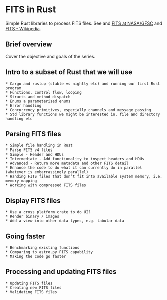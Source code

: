# FITS in Rust
Simple Rust libraries to process FITS files. See and [FITS at NASA/GFSC](https://fits.gsfc.nasa.gov/) and [FITS - Wikipedia](https://en.wikipedia.org/wiki/FITS).

## Brief overview
Cover the objective and goals of the series.

## Intro to a subset of Rust that we will use
	* Cargo and rustup (stable vs nightly etc) and running our first Rust program
	* Functions, control flow, looping
	* Structs and method dispatch
	* Enums a parameterised enums
	* Error handling
	* Concurrency primitives, especially channels and message passing
	* Std library functions we might be interested in, file and directory handling etc

## Parsing FITS files
	* Simple file handling in Rust
	* Parse FITS v4 files
	* Simple - Header and HDUs
	* Intermediate - Add functionality to inspect headers and HDUs
	* Advanced - Return more metadata and other FITS detail
	* Enhance the code to do what it can currently do in parallel (whatever is embarrassingly parallel)
	* Handing FITS files that don’t fit into available system memory, i.e. memory mapping
	* Working with compressed FITS files

## Display FITS files
	* Use a cross platform crate to do UI?
	* Render binary / images
	* Add a view into other data types, e.g. tabular data

## Going faster
	* Benchmarking existing functions
	* Comparing to astro.py FITS capability
	* Making the code go faster
  
## Processing and updating FITS files
	* Updating FITS files
	* Creating new FITS files
	* Validating FITS files
  



